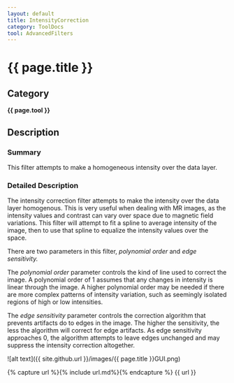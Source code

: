 ```yaml
---
layout: default
title: IntensityCorrection
category: ToolDocs 
tool: AdvancedFilters
---
```


# {{ page.title }} 

## Category

**{{ page.tool }}**

## Description

### Summary

This filter attempts to make a homogeneous intensity over the data layer.

### Detailed Description

The intensity correction filter attempts to make the intensity over the data layer homogenous. This is very useful when dealing with MR images, as the intensity values and contrast can vary over space due to magnetic field variations. This filter will attempt to fit a spline to average intensity of the image, then to use that spline to equalize the intensity values over the space.

There are two parameters in this filter, *polynomial order* and *edge sensitivity.*

The *polynomial order* parameter controls the kind of line used to correct the image. A polynomial order of 1 assumes that any changes in intensity is linear through the image. A higher polynomial order may be needed if there are more complex patterns of intensity variation, such as seemingly isolated regions of high or low intensities.

The *edge sensitivity* parameter controls the correction algorithm that prevents artifacts do to edges in the image. The higher the sensitivity, the less the algorithm will correct for edge artifacts. As edge sensitivity approaches 0, the algorithm attempts to leave edges unchanged and may suppress the intensity correction altogether.

![alt text]({{ site.github.url }}/images/{{ page.title }}GUI.png)

{% capture url %}{% include url.md%}{% endcapture %}
{{ url }}

